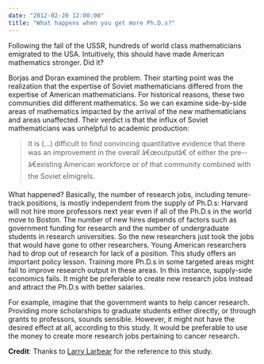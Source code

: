 ```yaml
---
date: "2012-02-20 12:00:00"
title: "What happens when you get more Ph.D.s?"
---
```




Following the fall of the USSR, hundreds of world class mathematicians emigrated to the USA. Intuitively, this should have made American mathematics stronger. Did it?

Borjas and Doran examined the problem. Their starting point was the realization that the expertise of Soviet mathematicians differed from the expertise of American mathematicians. For historical reasons, these two communities did different mathematics. So we can examine side-by-side areas of mathematics impacted by the arrival of the new mathematicians and areas unaffected. Their verdict is that the influx of Soviet mathematicians was unhelpful to academic production:

>It is (&hellip;) difficult to find convincing quantitative evidence that there was an improvement in the overall â€œoutputâ€ of either the pre-­â€existing American workforce or of that community combined with the Soviet eÌmigreÌs.



What happened? Basically, the number of research jobs, including tenure-track positions, is mostly independent from the supply of Ph.D.s: Harvard will not hire more professors next year even if all of the Ph.D.s in the world move to Boston. The number of new hires depends of factors such as government funding for research and the number of undergraduate students in research universities. So the new researchers just took the jobs that would have gone to other researchers. Young American researchers had to drop out of research for lack of a position.
This study offers an important policy lesson. Training more Ph.D.s in some targeted areas might fail to improve research output in these areas. In this instance, supply-side economics fails. It might be preferable to create new research jobs instead and attract the Ph.D.s with better salaries.

For example, imagine that the government wants to help cancer research. Providing more scholarships to graduate students either directly, or through grants to professors, sounds sensible. However, it might not have the desired effect at all, according to this study. It would be preferable to use the money to create more research jobs pertaining to cancer research.

__Credit__: Thanks to [Larry Larbear](https://plus.google.com/107467306663817144149/about) for the reference to this study.

